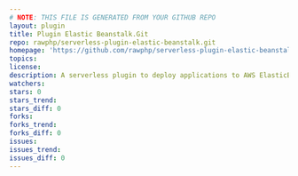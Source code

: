 ```yaml
---
# NOTE: THIS FILE IS GENERATED FROM YOUR GITHUB REPO
layout: plugin
title: Plugin Elastic Beanstalk.Git
repo: rawphp/serverless-plugin-elastic-beanstalk.git
homepage: 'https://github.com/rawphp/serverless-plugin-elastic-beanstalk.git'
topics: 
license: 
description: A serverless plugin to deploy applications to AWS ElasticBeanstalk.
watchers: 
stars: 0
stars_trend: 
stars_diff: 0
forks: 
forks_trend: 
forks_diff: 0
issues: 
issues_trend: 
issues_diff: 0
---
```

